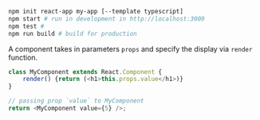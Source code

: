 ```bash
npm init react-app my-app [--template typescript]
npm start # run in development in http://localhost:3000
npm test #
npm run build # build for production
```

A component takes in parameters `props` and specify the display via `render` function.
```javascript
class MyComponent extends React.Component {
    render() {return (<h1>this.props.value</h1>)}
}

// passing prop `value` to MyComponent
return <MyComponent value={5} />;
```